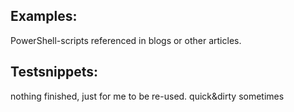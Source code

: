 ## Examples:
PowerShell-scripts referenced in blogs or other articles.

## Testsnippets:
nothing finished, just for me to be re-used. quick&dirty sometimes

